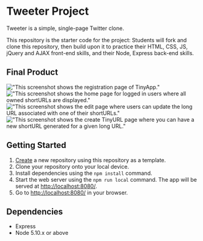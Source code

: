 # Tweeter Project

Tweeter is a simple, single-page Twitter clone.

This repository is the starter code for the project: Students will fork and clone this repository, then build upon it to practice their HTML, CSS, JS, jQuery and AJAX front-end skills, and their Node, Express back-end skills.

## Final Product

!["This screenshot shows the registration page of TinyApp."](./example_imgs/TinyApp_examples1.png)
!["This screenshot shows the home page for logged in users where all owned shortURLs are displayed."](./example_imgs/TinyApp_examples2.png)
!["This screenshot shows the edit page where users can update the long URL associated with one of their shortURLs."](./example_imgs/TinyApp_examples3.png)
!["This screenshot shows the create TinyURL page where you can have a new shortURL generated for a given long URL."](./example_imgs/TinyApp_examples4.png)

## Getting Started

1. [Create](https://docs.github.com/en/repositories/creating-and-managing-repositories/creating-a-repository-from-a-template) a new repository using this repository as a template.
2. Clone your repository onto your local device.
3. Install dependencies using the `npm install` command.
3. Start the web server using the `npm run local` command. The app will be served at <http://localhost:8080/>.
4. Go to <http://localhost:8080/> in your browser.

## Dependencies

- Express
- Node 5.10.x or above

